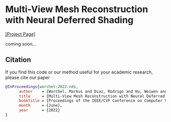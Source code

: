 # Multi-View Mesh Reconstruction with Neural Deferred Shading

[[Project Page]](https://fraunhoferhhi.github.io/neural-deferred-shading)

coming soon...

## Citation

If you find this code or our method useful for your academic research, please cite our paper

```bibtex
@InProceedings{worchel:2022:nds,
      author    = {Worchel, Markus and Diaz, Rodrigo and Hu, Weiwen and Schreer, Oliver and Feldmann, Ingo and Eisert, Peter},
      title     = {Multi-View Mesh Reconstruction with Neural Deferred Shading},
      booktitle = {Proceedings of the IEEE/CVF Conference on Computer Vision and Pattern Recognition (CVPR)},
      month     = {June},
      year      = {2022}
}
```